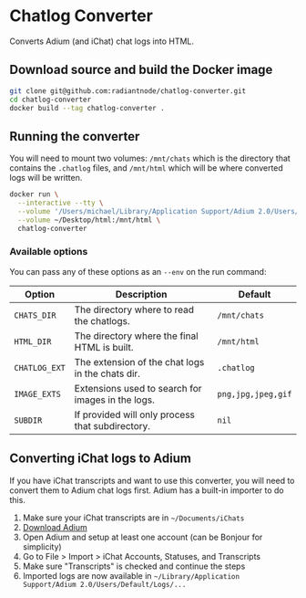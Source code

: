 # Chatlog Converter

Converts Adium (and iChat) chat logs into HTML.

## Download source and build the Docker image

```bash
git clone git@github.com:radiantnode/chatlog-converter.git
cd chatlog-converter
docker build --tag chatlog-converter .
```

## Running the converter

You will need to mount two volumes: `/mnt/chats` which is the directory that contains the `.chatlog` files, and `/mnt/html` which will be where converted logs will be written.

```bash
docker run \
  --interactive --tty \
  --volume '/Users/michael/Library/Application Support/Adium 2.0/Users/Default/Logs/AIM.radiantnode':/mnt/chats \
  --volume ~/Desktop/html:/mnt/html \
  chatlog-converter
```

### Available options

You can pass any of these options as an `--env` on the run command:

| Option        | Description                                       | Default            |
|---------------|---------------------------------------------------|--------------------|
| `CHATS_DIR`   | The directory where to read the chatlogs.         | `/mnt/chats`       |
| `HTML_DIR`    | The directory where the final HTML is built.      | `/mnt/html`        |
| `CHATLOG_EXT` | The extension of the chat logs in the chats dir.  | `.chatlog`         |
| `IMAGE_EXTS`  | Extensions used to search for images in the logs. | `png,jpg,jpeg,gif` |
| `SUBDIR`      | If provided will only process that subdirectory.  | `nil`              |

## Converting iChat logs to Adium

If you have iChat transcripts and want to use this converter, you will need to convert them to Adium chat logs first. Adium has a built-in importer to do this.

1. Make sure your iChat transcripts are in `~/Documents/iChats`
2. [Download Adium](https://adium.im/)
3. Open Adium and setup at least one account (can be Bonjour for simplicity)
4. Go to File > Import > iChat Accounts, Statuses, and Transcripts
5. Make sure "Transcripts" is checked and continue the steps
6. Imported logs are now available in `~/Library/Application Support/Adium 2.0/Users/Default/Logs/...`
